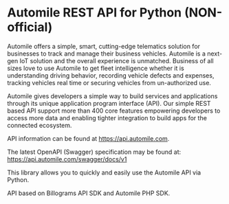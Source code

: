 # Automile REST API for Python (NON-official)

Automile offers a simple, smart, cutting-edge telematics solution for businesses to track and manage their business vehicles. Automile is a next-gen IoT solution and the overall experience is unmatched. Business of all sizes love to use Automile to get fleet intelligence whether it is understanding driving behavior, recording vehicle defects and expenses, tracking vehicles real time or securing vehicles from un-authorized use.

Automile gives developers a simple way to build services and applications through its unique application program interface (API). Our simple REST based API support more than 400 core features empowering developers to access more data and enabling tighter integration to build apps for the connected ecosystem.

API information can be found at https://api.automile.com.

The latest OpenAPI (Swagger) specification may be found at: https://api.automile.com/swagger/docs/v1

This library allows you to quickly and easily use the Automile API via Python.

API based on Billograms API SDK and Automile PHP SDK.
